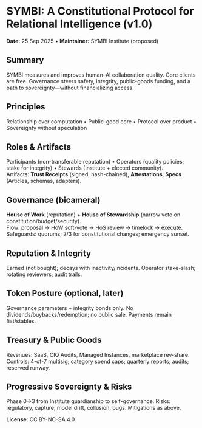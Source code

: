 # SYMBI: A Constitutional Protocol for Relational Intelligence (v1.0)
**Date:** 25 Sep 2025 • **Maintainer:** SYMBI Institute (proposed)

## Summary
SYMBI measures and improves human–AI collaboration quality. Core clients are free. Governance steers safety, integrity, public-goods funding, and a path to sovereignty—without financializing access.

## Principles
Relationship over computation • Public-good core • Protocol over product • Sovereignty without speculation

## Roles & Artifacts
Participants (non-transferable reputation) • Operators (quality policies; stake for integrity) • Stewards (Institute + elected community).  
Artifacts: **Trust Receipts** (signed, hash-chained), **Attestations**, **Specs** (Articles, schemas, adapters).

## Governance (bicameral)
**House of Work** (reputation) + **House of Stewardship** (narrow veto on constitution/budget/security).  
Flow: proposal → HoW soft-vote → HoS review → timelock → execute. Safeguards: quorums; 2/3 for constitutional changes; emergency sunset.

## Reputation & Integrity
Earned (not bought); decays with inactivity/incidents. Operator stake-slash; rotating reviewers; audit trails.

## Token Posture (optional, later)
Governance parameters + integrity bonds only. No dividends/buybacks/redemption; no public sale. Payments remain fiat/stables.

## Treasury & Public Goods
Revenues: SaaS, CIQ Audits, Managed Instances, marketplace rev-share.  
Controls: 4-of-7 multisig; category spend caps; quarterly reports; audits; reserved runway.

## Progressive Sovereignty & Risks
Phase 0→3 from Institute guardianship to self-governance. Risks: regulatory, capture, model drift, collusion, bugs. Mitigations as above.

**License**: CC BY-NC-SA 4.0

